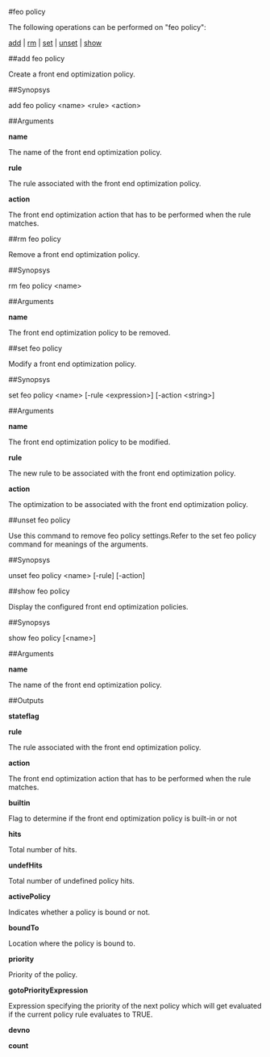 #feo policy

The following operations can be performed on "feo policy":


[add](#add-feo-policy) | [rm](#rm-feo-policy) | [set](#set-feo-policy) | [unset](#unset-feo-policy) | [show](#show-feo-policy)

##add feo policy

Create a front end optimization policy.


##Synopsys

add feo policy &lt;name> &lt;rule> &lt;action>


##Arguments

<b>name</b>
The name of the front end optimization policy.

<b>rule</b>
The rule associated with the front end optimization policy.

<b>action</b>
The front end optimization action that has to be performed when the rule matches.



##rm feo policy

Remove a front end optimization policy.


##Synopsys

rm feo policy &lt;name>


##Arguments

<b>name</b>
The front end optimization policy to be removed.



##set feo policy

Modify a front end optimization policy.


##Synopsys

set feo policy &lt;name> [-rule &lt;expression>] [-action &lt;string>]


##Arguments

<b>name</b>
The front end optimization policy to be modified.

<b>rule</b>
The new rule to be associated with the front end optimization policy.

<b>action</b>
The optimization to be associated with the front end optimization policy.



##unset feo policy

Use this command to remove feo policy settings.Refer to the set feo policy command for meanings of the arguments.


##Synopsys

unset feo policy &lt;name> [-rule] [-action]


##show feo policy

Display the configured front end optimization policies.


##Synopsys

show feo policy [&lt;name>]


##Arguments

<b>name</b>
The name of the front end optimization policy.



##Outputs

<b>stateflag</b>

<b>rule</b>
The rule associated with the front end optimization policy.

<b>action</b>
The front end optimization action that has to be performed when the rule matches.

<b>builtin</b>
Flag to determine if the front end optimization policy is built-in or not

<b>hits</b>
Total number of hits.

<b>undefHits</b>
Total number of undefined policy hits.

<b>activePolicy</b>
Indicates whether a policy is bound or not.

<b>boundTo</b>
Location where the policy is bound to.

<b>priority</b>
Priority of the policy.

<b>gotoPriorityExpression</b>
Expression specifying the priority of the next policy which will get evaluated if the current policy rule evaluates to TRUE.

<b>devno</b>

<b>count</b>




